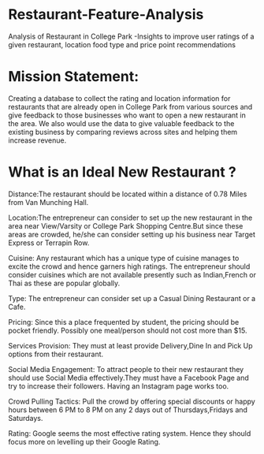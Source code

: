 # Restaurant-Feature-Analysis
Analysis of Restaurant  in College Park -Insights to improve user ratings of a given restaurant, location food type and price point recommendations

# Mission Statement: 
Creating a database to collect the rating and location information for restaurants that are already open in College Park from various sources and give feedback to those businesses who want to open a new restaurant in the area. We also would use the data to give valuable feedback to the existing business by comparing reviews across sites and helping them increase revenue.

# What is an Ideal New Restaurant ?

Distance:The restaurant should be located within a distance of 0.78 Miles from Van Munching Hall. 

Location:The entrepreneur can consider to set up  the new restaurant in the area near View/Varsity or College Park Shopping Centre.But since these areas are crowded, he/she can consider setting up his business near Target Express  or Terrapin Row.

Cuisine: Any restaurant which has a unique type of cuisine manages to excite the crowd and hence garners high ratings. The entrepreneur should consider cuisines which are not available presently such as Indian,French or Thai as these are popular globally.

Type: The entrepreneur can consider set up a Casual Dining Restaurant or a Cafe. 

Pricing: Since this a place frequented by student, the pricing should be pocket friendly. Possibly one meal/person should not cost more than $15.

Services Provision: They must at least provide Delivery,Dine In and Pick Up options from their restaurant.

Social Media Engagement: To attract people to their new restaurant they should use Social Media effectively.They must have a Facebook Page and try to increase their followers. Having an Instagram page works too.

Crowd Pulling Tactics: Pull the crowd by offering special discounts or happy hours between 6 PM to 8 PM on any 2 days out of Thursdays,Fridays and Saturdays.

Rating: Google seems the most effective rating system. Hence they should focus more on levelling up their Google Rating.


